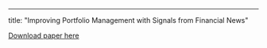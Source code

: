 ---
title: "Improving Portfolio Management with Signals from Financial News"

[Download paper here](http://academicpages.github.io/files/ACL.pdf)
